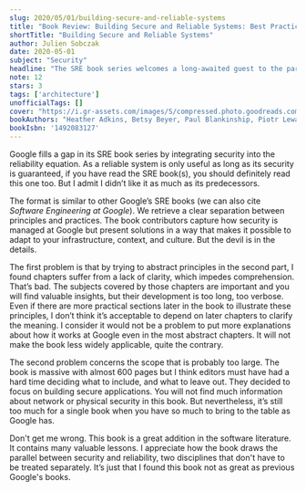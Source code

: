 ```yaml
---
slug: 2020/05/01/building-secure-and-reliable-systems
title: "Book Review: Building Secure and Reliable Systems: Best Practices for Designing, Implementing, and Maintaining Systems"
shortTitle: "Building Secure and Reliable Systems"
author: Julien Sobczak
date: 2020-05-01
subject: "Security"
headline: "The SRE book series welcomes a long-awaited guest to the party."
note: 12
stars: 3
tags: ['architecture']
unofficialTags: []
cover: "https://i.gr-assets.com/images/S/compressed.photo.goodreads.com/books/1583200803l/52362720.jpg"
bookAuthors: "Heather Adkins, Betsy Beyer, Paul Blankinship, Piotr Lewandowski, Ana Oprea, Adam Stubblefield"
bookIsbn: '1492083127'
---
```



Google fills a gap in its SRE book series by integrating security into the reliability equation. As a reliable system is only  useful as long as its security is guaranteed, if you have read the SRE book(s), you should definitely read this one too. But I admit I didn’t like it as much as its predecessors.

The format is similar to other Google’s SRE books (we can also cite _Software Engineering at Google_). We retrieve a clear separation between principles and practices. The book contributors capture how security is managed at Google but present solutions in a way that makes it possible to adapt to your infrastructure, context, and culture. But the devil is in the details.

The first problem is that by trying to abstract principles in the second part, I found chapters suffer from a lack of clarity, which impedes comprehension. That’s bad. The subjects covered by those chapters are important and you will find valuable insights, but their development is too long, too verbose. Even if there are more practical sections later in the book to illustrate these principles, I don’t think it’s acceptable to depend on later chapters to clarify the meaning. I consider it would not be a problem to put more explanations about how it works at Google even in the most abstract chapters. It will not make the book less widely applicable, quite the contrary.

The second problem concerns the scope that is probably too large. The book is massive with almost 600 pages but I think editors must have had a hard time deciding what to include, and what to leave out. They decided to focus on building secure applications. You will not find much information about network or physical security in this book. But nevertheless, it’s still too much for a single book when you have so much to bring to the table as Google has.

Don't get me wrong. This book is a great addition in the software literature. It contains many valuable lessons. I appreciate how the book draws the parallel between security and reliability, two disciplines that don't have to be treated separately. It’s just that I found this book not as great as previous Google's books.

